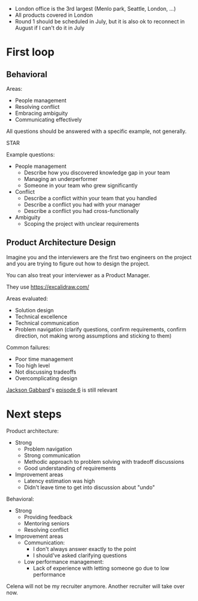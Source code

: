 
- London office is the 3rd largest (Menlo park, Seattle, London, …)
- All products covered in London
- Round 1 should be scheduled in July, but it is also ok to reconnect in August if I can't do it in July

# First loop

## Behavioral

Areas:
* People management
* Resolving conflict
* Embracing ambiguity
* Communicating effectively

All questions should be answered with a specific example, not generally.

STAR

Example questions:
* People management
	* Describe how you discovered knowledge gap in your team
	* Managing an underperformer
	* Someone in your team who grew significantly
* Conflict
	* Describe a conflict within your team that you handled
	* Describe a conflict you had with your manager
	* Describe a conflict you had cross-functionally
* Ambiguity
	* Scoping the project with unclear requirements

## Product Architecture Design

Imagine you and the interviewers are the first two engineers on the project and you are trying to figure out how to design the project.

You can also treat your interviewer as a Product Manager.

They use https://excalidraw.com/

Areas evaluated:
* Solution design
* Technical excellence
* Technical communication
* Problem navigation (clarify questions, confirm requirements, confirm direction, not making wrong assumptions and sticking to them)

Common failures:
* Poor time management
* Too high level
* Not discussing tradeoffs
* Overcomplicating design

[Jackson Gabbard](https://www.youtube.com/@jackson-gabbard)'s [episode 6](https://www.youtube.com/watch?v=ZgdS0EUmn70) is still relevant

# Next steps

Product architecture:
- Strong
	- Problem navigation
	- Strong communication
	- Methodic approach to problem solving with tradeoff discussions
	- Good understanding of requirements
- Improvement areas
	- Latency estimation was high
	- Didn't leave time to get into discussion about "undo"

Behavioral:
* Strong
	* Providing feedback
	* Mentoring seniors
	* Resolving conflict
* Improvement areas
	* Communication:
		* I don't always answer exactly to the point
		* I should've asked clarifying questions
	* Low performance management:
		* Lack of experience with letting someone go due to low performance

Celena will not be my recruiter anymore. Another recruiter will take over now.